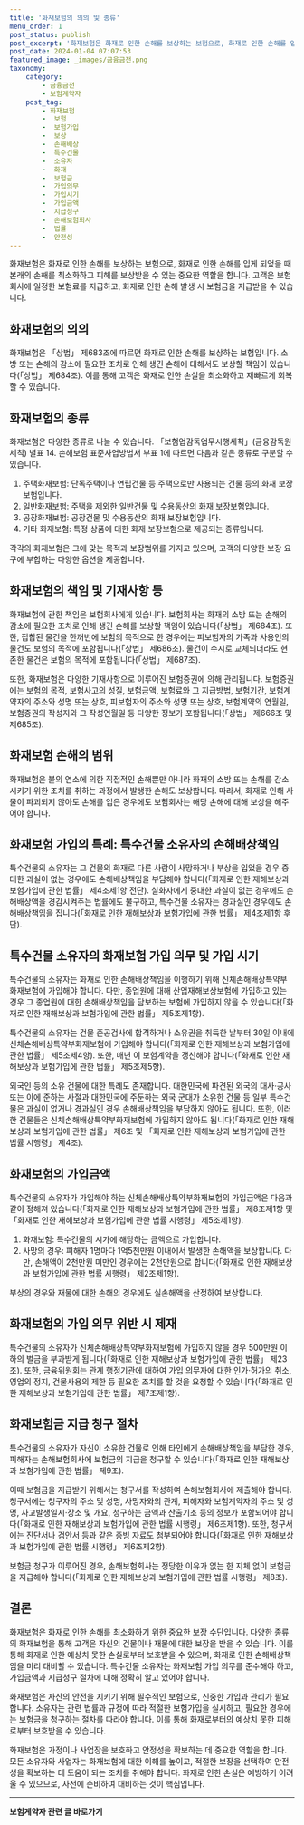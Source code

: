 ```yaml
---
title: '화재보험의 의의 및 종류'
menu_order: 1
post_status: publish
post_excerpt: '화재보험은 화재로 인한 손해를 보상하는 보험으로, 화재로 인한 손해를 입게 되었을 때 본래의 손해를 최소화하고 피해를 보상받을 수 있는 중요한 역할을 합니다. 고객은 보험회사에 일정한 보험료를 지급하고, 화재로 인한 손해 발생 시 보험금을 지급받을 수 있습니다.'
post_date: 2024-01-04 07:07:53
featured_image: _images/금융금전.png
taxonomy:
    category:
        - 금융금전
        - 보험계약자
    post_tag:
        - 화재보험
        -  보험
        -  보험가입
        -  보상
        -  손해배상
        -  특수건물
        -  소유자
        -  화재
        -  보험금
        -  가입의무
        -  가입시기
        -  가입금액
        -  지급청구
        -  손해보험회사
        -  법률
        -  안전성
---
```



화재보험은 화재로 인한 손해를 보상하는 보험으로, 화재로 인한 손해를 입게 되었을 때 본래의 손해를 최소화하고 피해를 보상받을 수 있는 중요한 역할을 합니다. 고객은 보험회사에 일정한 보험료를 지급하고, 화재로 인한 손해 발생 시 보험금을 지급받을 수 있습니다.

## 화재보험의 의의

화재보험은 「상법」 제683조에 따르면 화재로 인한 손해를 보상하는 보험입니다. 소방 또는 손해의 감소에 필요한 조치로 인해 생긴 손해에 대해서도 보상할 책임이 있습니다(「상법」 제684조). 이를 통해 고객은 화재로 인한 손실을 최소화하고 재빠르게 회복할 수 있습니다.

## 화재보험의 종류

화재보험은 다양한 종류로 나눌 수 있습니다. 「보험업감독업무시행세칙」(금융감독원세칙) 별표 14. 손해보험 표준사업방법서 부표 1에 따르면 다음과 같은 종류로 구분할 수 있습니다.

1. 주택화재보험: 단독주택이나 연립건물 등 주택으로만 사용되는 건물 등의 화재 보장보험입니다.
2. 일반화재보험: 주택을 제외한 일반건물 및 수용동산의 화재 보장보험입니다.
3. 공장화재보험: 공장건물 및 수용동산의 화재 보장보험입니다.
4. 기타 화재보험: 특정 상품에 대한 화재 보장보험으로 제공되는 종류입니다.

각각의 화재보험은 그에 맞는 목적과 보장범위를 가지고 있으며, 고객의 다양한 보장 요구에 부합하는 다양한 옵션을 제공합니다.

## 화재보험의 책임 및 기재사항 등

화재보험에 관한 책임은 보험회사에게 있습니다. 보험회사는 화재의 소방 또는 손해의 감소에 필요한 조치로 인해 생긴 손해를 보상할 책임이 있습니다(「상법」 제684조). 또한, 집합된 물건을 한꺼번에 보험의 목적으로 한 경우에는 피보험자의 가족과 사용인의 물건도 보험의 목적에 포함됩니다(「상법」 제686조). 물건이 수시로 교체되더라도 현존한 물건은 보험의 목적에 포함됩니다(「상법」 제687조).

또한, 화재보험은 다양한 기재사항으로 이루어진 보험증권에 의해 관리됩니다. 보험증권에는 보험의 목적, 보험사고의 성질, 보험금액, 보험료와 그 지급방법, 보험기간, 보험계약자의 주소와 성명 또는 상호, 피보험자의 주소와 성명 또는 상호, 보험계약의 연월일, 보험증권의 작성지와 그 작성연월일 등 다양한 정보가 포함됩니다(「상법」 제666조 및 제685조).

## 화재보험 손해의 범위

화재보험은 불의 연소에 의한 직접적인 손해뿐만 아니라 화재의 소방 또는 손해를 감소시키기 위한 조치를 취하는 과정에서 발생한 손해도 보상합니다. 따라서, 화재로 인해 사물이 파괴되지 않아도 손해를 입은 경우에도 보험회사는 해당 손해에 대해 보상을 해주어야 합니다.

## 화재보험 가입의 특례: 특수건물 소유자의 손해배상책임

특수건물의 소유자는 그 건물의 화재로 다른 사람이 사망하거나 부상을 입었을 경우 중대한 과실이 없는 경우에도 손해배상책임을 부담해야 합니다(「화재로 인한 재해보상과 보험가입에 관한 법률」 제4조제1항 전단). 실화자에게 중대한 과실이 없는 경우에도 손해배상액을 경감시켜주는 법률에도 불구하고, 특수건물 소유자는 경과실인 경우에도 손해배상책임을 집니다(「화재로 인한 재해보상과 보험가입에 관한 법률」 제4조제1항 후단).

## 특수건물 소유자의 화재보험 가입 의무 및 가입 시기

특수건물의 소유자는 화재로 인한 손해배상책임을 이행하기 위해 신체손해배상특약부화재보험에 가입해야 합니다. 다만, 종업원에 대해 산업재해보상보험에 가입하고 있는 경우 그 종업원에 대한 손해배상책임을 담보하는 보험에 가입하지 않을 수 있습니다(「화재로 인한 재해보상과 보험가입에 관한 법률」 제5조제1항).

특수건물의 소유자는 건물 준공검사에 합격하거나 소유권을 취득한 날부터 30일 이내에 신체손해배상특약부화재보험에 가입해야 합니다(「화재로 인한 재해보상과 보험가입에 관한 법률」 제5조제4항). 또한, 매년 이 보험계약을 갱신해야 합니다(「화재로 인한 재해보상과 보험가입에 관한 법률」 제5조제5항).

외국인 등의 소유 건물에 대한 특례도 존재합니다. 대한민국에 파견된 외국의 대사·공사 또는 이에 준하는 사절과 대한민국에 주둔하는 외국 군대가 소유한 건물 등 일부 특수건물은 과실이 없거나 경과실인 경우 손해배상책임을 부담하지 않아도 됩니다. 또한, 이러한 건물들은 신체손해배상특약부화재보험에 가입하지 않아도 됩니다(「화재로 인한 재해보상과 보험가입에 관한 법률」 제6조 및 「화재로 인한 재해보상과 보험가입에 관한 법률 시행령」 제4조).

## 화재보험의 가입금액

특수건물의 소유자가 가입해야 하는 신체손해배상특약부화재보험의 가입금액은 다음과 같이 정해져 있습니다(「화재로 인한 재해보상과 보험가입에 관한 법률」 제8조제1항 및 「화재로 인한 재해보상과 보험가입에 관한 법률 시행령」 제5조제1항).

1. 화재보험: 특수건물의 시가에 해당하는 금액으로 가입합니다.
2. 사망의 경우: 피해자 1명마다 1억5천만원 이내에서 발생한 손해액을 보상합니다. 다만, 손해액이 2천만원 미만인 경우에는 2천만원으로 합니다(「화재로 인한 재해보상과 보험가입에 관한 법률 시행령」 제2조제1항).

부상의 경우와 재물에 대한 손해의 경우에도 실손해액을 산정하여 보상합니다.

## 화재보험의 가입 의무 위반 시 제재

특수건물의 소유자가 신체손해배상특약부화재보험에 가입하지 않을 경우 500만원 이하의 벌금을 부과받게 됩니다(「화재로 인한 재해보상과 보험가입에 관한 법률」 제23조). 또한, 금융위원회는 관계 행정기관에 대하여 가입 의무자에 대한 인가·허가의 취소, 영업의 정지, 건물사용의 제한 등 필요한 조치를 할 것을 요청할 수 있습니다(「화재로 인한 재해보상과 보험가입에 관한 법률」 제7조제1항).

## 화재보험금 지급 청구 절차

특수건물의 소유자가 자신이 소유한 건물로 인해 타인에게 손해배상책임을 부담한 경우, 피해자는 손해보험회사에 보험금의 지급을 청구할 수 있습니다(「화재로 인한 재해보상과 보험가입에 관한 법률」 제9조).

이때 보험금을 지급받기 위해서는 청구서를 작성하여 손해보험회사에 제출해야 합니다. 청구서에는 청구자의 주소 및 성명, 사망자와의 관계, 피해자와 보험계약자의 주소 및 성명, 사고발생일시·장소 및 개요, 청구하는 금액과 산출기초 등의 정보가 포함되어야 합니다(「화재로 인한 재해보상과 보험가입에 관한 법률 시행령」 제6조제1항). 또한, 청구서에는 진단서나 검안서 등과 같은 증빙 자료도 첨부되어야 합니다(「화재로 인한 재해보상과 보험가입에 관한 법률 시행령」 제6조제2항).

보험금 청구가 이루어진 경우, 손해보험회사는 정당한 이유가 없는 한 지체 없이 보험금을 지급해야 합니다(「화재로 인한 재해보상과 보험가입에 관한 법률 시행령」 제8조).

## 결론

화재보험은 화재로 인한 손해를 최소화하기 위한 중요한 보장 수단입니다. 다양한 종류의 화재보험을 통해 고객은 자신의 건물이나 재물에 대한 보장을 받을 수 있습니다. 이를 통해 화재로 인한 예상치 못한 손실로부터 보호받을 수 있으며, 화재로 인한 손해배상책임을 미리 대비할 수 있습니다. 특수건물 소유자는 화재보험 가입 의무를 준수해야 하고, 가입금액과 지급청구 절차에 대해 정확히 알고 있어야 합니다.

화재보험은 자산의 안전을 지키기 위해 필수적인 보험으로, 신중한 가입과 관리가 필요합니다. 소유자는 관련 법률과 규정에 따라 적절한 보험가입을 실시하고, 필요한 경우에는 보험금을 청구하는 절차를 따라야 합니다. 이를 통해 화재로부터의 예상치 못한 피해로부터 보호받을 수 있습니다.

화재보험은 가정이나 사업장을 보호하고 안정성을 확보하는 데 중요한 역할을 합니다. 모든 소유자와 사업자는 화재보험에 대한 이해를 높이고, 적절한 보장을 선택하여 안전성을 확보하는 데 도움이 되는 조치를 취해야 합니다. 화재로 인한 손실은 예방하기 어려울 수 있으므로, 사전에 준비하여 대비하는 것이 핵심입니다.
<!-- wp:separator -->
<hr class="wp-block-separator has-alpha-channel-opacity"/>
<!-- /wp:separator -->

<!-- wp:group {"backgroundColor":"base","layout":{"type":"constrained"}} -->
<div class="wp-block-group has-base-background-color has-background"><!-- wp:paragraph {"align":"center","fontSize":"medium"} -->
<p class="has-text-align-center has-large-font-size"><strong>보험계약자 관련 글 바로가기</strong></p>
<!-- /wp:paragraph -->


<!-- wp:latest-posts
{"categories":[{"id":13963,"count":19,"description":"","link":"https://uknowlaw.com/category/%eb%b3%b4%ed%97%98%ea%b3%84%ec%95%bd%ec%9e%90/","name":"보험계약자","slug":"보험계약자","taxonomy":"category","parent":0,"meta":[],"_links":{"self":[{"href":"https://uknowlaw.com/wp-json/wp/v2/categories/13963"}],"collection":[{"href":"https://uknowlaw.com/wp-json/wp/v2/categories"}],"about":[{"href":"https://uknowlaw.com/wp-json/wp/v2/taxonomies/category"}],"wp:post_type":[{"href":"https://uknowlaw.com/wp-json/wp/v2/posts?categories=13963"}],"curies":[{"name":"wp","href":"https://api.w.org/{rel}","templated":true}]}}],"postsToShow":100,"excerptLength":28,"postLayout":"grid","columns":2,"featuredImageAlign":"left","featuredImageSizeSlug":"large","fontSize":"small"} /--></div>
<!-- /wp:group -->